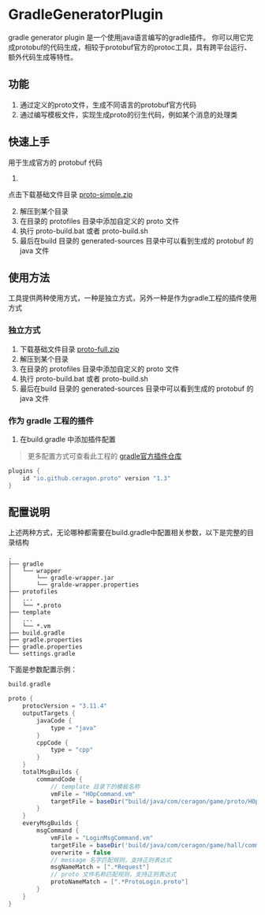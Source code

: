 # GradleGeneratorPlugin

gradle generator plugin 是一个使用java语言编写的gradle插件。 你可以用它完成protobuf的代码生成，相较于protobuf官方的protoc工具，具有跨平台运行、额外代码生成等特性。

## 功能

1. 通过定义的proto文件，生成不同语言的protobuf官方代码
2. 通过编写模板文件，实现生成proto的衍生代码，例如某个消息的处理类

## 快速上手

用于生成官方的 protobuf 代码

1.

点击下载基础文件目录 [proto-simple.zip](https://github.com/ceragon/GradleGeneratorPlugin/releases/download/v1.1/proto-simple.zip)

2. 解压到某个目录
3. 在目录的 protofiles 目录中添加自定义的 proto 文件
4. 执行 proto-build.bat 或者 proto-build.sh
5. 最后在build 目录的 generated-sources 目录中可以看到生成的 protobuf 的 java 文件

## 使用方法

工具提供两种使用方式，一种是独立方式，另外一种是作为gradle工程的插件使用方式

### 独立方式

1. 下载基础文件目录 [proto-full.zip](https://github.com/ceragon/GradleGeneratorPlugin/releases/download/v1.1/proto-full.zip)
2. 解压到某个目录
3. 在目录的 protofiles 目录中添加自定义的 proto 文件
4. 执行 proto-build.bat 或者 proto-build.sh
5. 最后在build 目录的 generated-sources 目录中可以看到生成的 protobuf 的 java 文件

### 作为 gradle 工程的插件

1. 在build.gradle 中添加插件配置

> 更多配置方式可查看此工程的 [gradle官方插件仓库](https://plugins.gradle.org/plugin/io.github.ceragon.proto)

```groovy
plugins {
    id "io.github.ceragon.proto" version "1.3"
}
```

## 配置说明

上述两种方式，无论哪种都需要在build.gradle中配置相关参数，以下是完整的目录结构
```
.
├── gradle
│   └── wrapper
│       └── gradle-wrapper.jar
│       └── gralde-wrapper.properties
├── protofiles
│   ...
│   └── *.proto
├── template   
│   ...
│   └── *.vm
├── build.gradle
├── gradle.properties
├── gradle.properties
└── settings.gradle
```
下面是参数配置示例：

```groovy
build.gradle

proto {
    protocVersion = "3.11.4"
    outputTargets {
        javaCode {
            type = "java"
        }
        cppCode {
            type = "cpp"
        }
    }
    totalMsgBuilds {
        commandCode {
            // template 目录下的模板名称
            vmFile = "HOpCommand.vm"
            targetFile = baseDir("build/java/com/ceragon/game/proto/HOpCommand.java")
        }
    }
    everyMsgBuilds {
        msgCommand {
            vmFile = "LoginMsgCommand.vm"
            targetFile = baseDir('build/java/com/ceragon/game/hall/command/login/${MsgName}Command.java')
            overwrite = false
            // message 名字匹配规则，支持正则表达式
            msgNameMatch = [".*Request"]
            // proto 文件名称匹配规则，支持正则表达式
            protoNameMatch = [".*ProtoLogin.proto"]
        }
    }
}
```